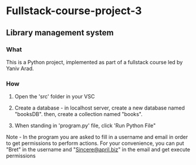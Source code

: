 # Fullstack-course-project-3

## Library management system

### What

This is a Python project, implemented as part of a fullstack course led by Yaniv Arad.

### How

1. Open the 'src' folder in your VSC 

2. Create a database -
    in localhost server, create a new database named "booksDB".
    then, create a collection named "books".

3. When standing in 'program.py' file, click 'Run Python File"

Note - 
In the program you are asked to fill in a username and email in order to get permissions to perform actions. 
For your convenience, you can put "Bret" in the username and "Sincere@april.biz" in the email and get execute permissions

